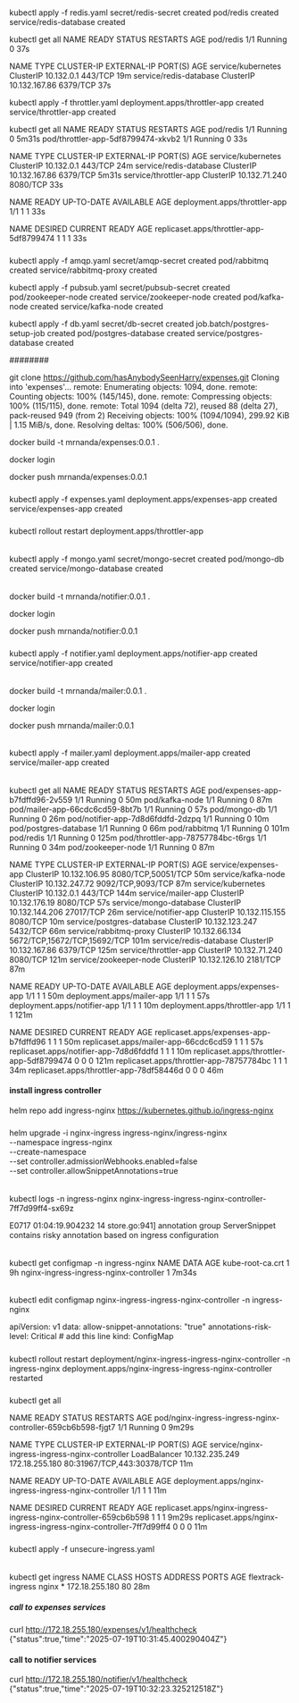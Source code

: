 # 

kubectl apply -f redis.yaml 
secret/redis-secret created
pod/redis created
service/redis-database created

kubectl get all
NAME        READY   STATUS    RESTARTS   AGE
pod/redis   1/1     Running   0          37s

NAME                     TYPE        CLUSTER-IP      EXTERNAL-IP   PORT(S)    AGE
service/kubernetes       ClusterIP   10.132.0.1      <none>        443/TCP    19m
service/redis-database   ClusterIP   10.132.167.86   <none>        6379/TCP   37s

kubectl apply -f throttler.yaml 
deployment.apps/throttler-app created
service/throttler-app created

kubectl get all
NAME                                 READY   STATUS    RESTARTS   AGE
pod/redis                            1/1     Running   0          5m31s
pod/throttler-app-5df8799474-xkvb2   1/1     Running   0          33s

NAME                     TYPE        CLUSTER-IP      EXTERNAL-IP   PORT(S)    AGE
service/kubernetes       ClusterIP   10.132.0.1      <none>        443/TCP    24m
service/redis-database   ClusterIP   10.132.167.86   <none>        6379/TCP   5m31s
service/throttler-app    ClusterIP   10.132.71.240   <none>        8080/TCP   33s

NAME                            READY   UP-TO-DATE   AVAILABLE   AGE
deployment.apps/throttler-app   1/1     1            1           33s

NAME                                       DESIRED   CURRENT   READY   AGE
replicaset.apps/throttler-app-5df8799474   1         1         1       33s

###

kubectl apply -f amqp.yaml 
secret/amqp-secret created
pod/rabbitmq created
service/rabbitmq-proxy created

kubectl apply -f pubsub.yaml 
secret/pubsub-secret created
pod/zookeeper-node created
service/zookeeper-node created
pod/kafka-node created
service/kafka-node created

kubectl apply -f db.yaml 
secret/db-secret created
job.batch/postgres-setup-job created
pod/postgres-database created
service/postgres-database created

########

git clone https://github.com/hasAnybodySeenHarry/expenses.git
Cloning into 'expenses'...
remote: Enumerating objects: 1094, done.
remote: Counting objects: 100% (145/145), done.
remote: Compressing objects: 100% (115/115), done.
remote: Total 1094 (delta 72), reused 88 (delta 27), pack-reused 949 (from 2)
Receiving objects: 100% (1094/1094), 299.92 KiB | 1.15 MiB/s, done.
Resolving deltas: 100% (506/506), done.


docker build -t mrnanda/expenses:0.0.1 .

docker login 

docker push mrnanda/expenses:0.0.1

###

kubectl apply -f expenses.yaml 
deployment.apps/expenses-app created
service/expenses-app created

#####

kubectl rollout restart deployment.apps/throttler-app

######

kubectl apply -f mongo.yaml 
secret/mongo-secret created
pod/mongo-db created
service/mongo-database created

######

docker build -t mrnanda/notifier:0.0.1 .

docker login 

docker push mrnanda/notifier:0.0.1 

#####

kubectl apply -f notifier.yaml 
deployment.apps/notifier-app created
service/notifier-app created

######

docker build -t mrnanda/mailer:0.0.1 .

docker login 

docker push mrnanda/mailer:0.0.1

######

kubectl apply -f mailer.yaml 
deployment.apps/mailer-app created
service/mailer-app created

######

kubectl get all
NAME                                 READY   STATUS    RESTARTS   AGE
pod/expenses-app-b7fdffd96-2v559     1/1     Running   0          50m
pod/kafka-node                       1/1     Running   0          87m
pod/mailer-app-66cdc6cd59-8bt7b      1/1     Running   0          57s
pod/mongo-db                         1/1     Running   0          26m
pod/notifier-app-7d8d6fddfd-2dzpq    1/1     Running   0          10m
pod/postgres-database                1/1     Running   0          66m
pod/rabbitmq                         1/1     Running   0          101m
pod/redis                            1/1     Running   0          125m
pod/throttler-app-78757784bc-t6rgs   1/1     Running   0          34m
pod/zookeeper-node                   1/1     Running   0          87m

NAME                        TYPE        CLUSTER-IP       EXTERNAL-IP   PORT(S)                        AGE
service/expenses-app        ClusterIP   10.132.106.95    <none>        8080/TCP,50051/TCP             50m
service/kafka-node          ClusterIP   10.132.247.72    <none>        9092/TCP,9093/TCP              87m
service/kubernetes          ClusterIP   10.132.0.1       <none>        443/TCP                        144m
service/mailer-app          ClusterIP   10.132.176.19    <none>        8080/TCP                       57s
service/mongo-database      ClusterIP   10.132.144.206   <none>        27017/TCP                      26m
service/notifier-app        ClusterIP   10.132.115.155   <none>        8080/TCP                       10m
service/postgres-database   ClusterIP   10.132.123.247   <none>        5432/TCP                       66m
service/rabbitmq-proxy      ClusterIP   10.132.66.134    <none>        5672/TCP,15672/TCP,15692/TCP   101m
service/redis-database      ClusterIP   10.132.167.86    <none>        6379/TCP                       125m
service/throttler-app       ClusterIP   10.132.71.240    <none>        8080/TCP                       121m
service/zookeeper-node      ClusterIP   10.132.126.10    <none>        2181/TCP                       87m

NAME                            READY   UP-TO-DATE   AVAILABLE   AGE
deployment.apps/expenses-app    1/1     1            1           50m
deployment.apps/mailer-app      1/1     1            1           57s
deployment.apps/notifier-app    1/1     1            1           10m
deployment.apps/throttler-app   1/1     1            1           121m

NAME                                       DESIRED   CURRENT   READY   AGE
replicaset.apps/expenses-app-b7fdffd96     1         1         1       50m
replicaset.apps/mailer-app-66cdc6cd59      1         1         1       57s
replicaset.apps/notifier-app-7d8d6fddfd    1         1         1       10m
replicaset.apps/throttler-app-5df8799474   0         0         0       121m
replicaset.apps/throttler-app-78757784bc   1         1         1       34m
replicaset.apps/throttler-app-78df58446d   0         0         0       46m

#### install ingress controller 

helm repo add ingress-nginx https://kubernetes.github.io/ingress-nginx

#####

helm upgrade -i nginx-ingress ingress-nginx/ingress-nginx \
  --namespace ingress-nginx \
  --create-namespace \
  --set controller.admissionWebhooks.enabled=false \
  --set controller.allowSnippetAnnotations=true 

######

kubectl logs -n ingress-nginx nginx-ingress-ingress-nginx-controller-7ff7d99ff4-sx69z

E0717 01:04:19.904232      14 store.go:941] annotation group ServerSnippet contains risky annotation based on ingress configuration

######

kubectl get configmap -n ingress-nginx
NAME                                     DATA   AGE
kube-root-ca.crt                         1      9h
nginx-ingress-ingress-nginx-controller   1      7m34s

######

kubectl edit configmap nginx-ingress-ingress-nginx-controller -n ingress-nginx

apiVersion: v1
data:
  allow-snippet-annotations: "true"
  annotations-risk-level: Critical  # add this line
kind: ConfigMap

#####

kubectl rollout restart deployment/nginx-ingress-ingress-nginx-controller -n ingress-nginx
deployment.apps/nginx-ingress-ingress-nginx-controller restarted

#####

kubectl get all

NAME                                                          READY   STATUS    RESTARTS   AGE
pod/nginx-ingress-ingress-nginx-controller-659cb6b598-fjgt7   1/1     Running   0          9m29s

NAME                                             TYPE           CLUSTER-IP       EXTERNAL-IP      PORT(S)                      AGE
service/nginx-ingress-ingress-nginx-controller   LoadBalancer   10.132.235.249   172.18.255.180   80:31967/TCP,443:30378/TCP   11m

NAME                                                     READY   UP-TO-DATE   AVAILABLE   AGE
deployment.apps/nginx-ingress-ingress-nginx-controller   1/1     1            1           11m

NAME                                                                DESIRED   CURRENT   READY   AGE
replicaset.apps/nginx-ingress-ingress-nginx-controller-659cb6b598   1         1         1       9m29s
replicaset.apps/nginx-ingress-ingress-nginx-controller-7ff7d99ff4   0         0         0       11m

#####

kubectl apply -f unsecure-ingress.yaml

######

kubectl get ingress
NAME                CLASS   HOSTS   ADDRESS          PORTS   AGE
flextrack-ingress   nginx   *       172.18.255.180   80      28m

##### call to expenses services

curl http://172.18.255.180/expenses/v1/healthcheck
{"status":true,"time":"2025-07-19T10:31:45.400290404Z"}

#### call to notifier services

curl http://172.18.255.180/notifier/v1/healthcheck
{"status":true,"time":"2025-07-19T10:32:23.325212518Z"}
